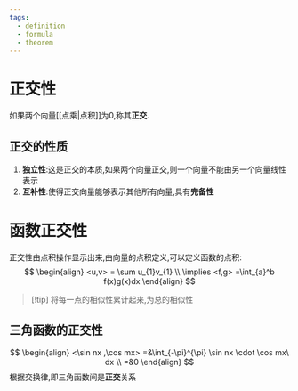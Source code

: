 ```yaml
---
tags:
  - definition
  - formula
  - theorem
---
```

# 正交性
如果两个向量[[点乘|点积]]为0,称其**正交**.
## 正交的性质
1. **独立性**:这是正交的本质,如果两个向量正交,则一个向量不能由另一个向量线性表示
2. **互补性**:使得正交向量能够表示其他所有向量,具有**完备性**

# 函数正交性

正交性由点积操作显示出来,由向量的点积定义,可以定义函数的点积:
$$
\begin{align} 
<u,v> = \sum u_{1}v_{1} \\
\implies <f,g> =\int_{a}^b f(x)g(x)dx
\end{align}
$$
>[!tip] 将每一点的相似性累计起来,为总的相似性

## 三角函数的正交性
$$
\begin{align}
<\sin nx ,\cos mx> =&\int_{-\pi}^{\pi} \sin nx \cdot \cos mx\ dx \\
=&0
\end{align}
$$
根据交换律,即三角函数间是**正交**关系



